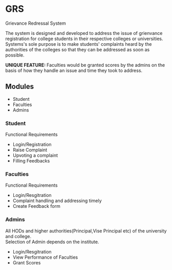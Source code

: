 # GRS
Grievance Redressal System

The system is designed and developed to address the issue of grienvance registration for college students in their respective colleges or universities.<br>
Systems's sole purpose is to make students' complaints heard by the authorities of the colleges so that they can be addressed as soon as possible.<br>

<b> UNIQUE FEATURE: </b> Faculties would be granted scores by the admins on the basis of how they handle an issue and time they took to address. 

## Modules
- Student
- Faculties
- Admins 

### Student
Functional Requirements 
- Login/Registration
- Raise Complaint
- Upvoting a complaint
- Filling Feedbacks

### Faculties
Functional Requirements
- Login/Resgitration
- Complaint handling and addressing timely
- Create Feedback form

### Admins
All HODs and higher authorities(Principal,Vise Principal etc) of the university and college.<br>
Selection of Admin depends on the institute.
- Login/Resgitration
- View Performance of Faculties
- Grant Scores
